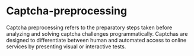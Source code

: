 # Captcha-preprocessing
Captcha preprocessing refers to the preparatory steps taken before analyzing and solving captcha challenges programmatically. Captchas are designed to differentiate between human and automated access to online services by presenting visual or interactive tests.
